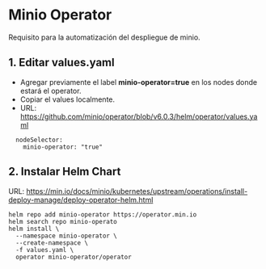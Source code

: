 # Minio Operator

Requisito para la automatización del despliegue de minio.

## 1. Editar values.yaml

- Agregar previamente el label **minio-operator=true** en los nodes donde estará el operator.
- Copiar el values localmente. 
- URL: https://github.com/minio/operator/blob/v6.0.3/helm/operator/values.yaml

```
  nodeSelector:
    minio-operator: "true"
```
## 2. Instalar Helm Chart

URL: https://min.io/docs/minio/kubernetes/upstream/operations/install-deploy-manage/deploy-operator-helm.html

```
helm repo add minio-operator https://operator.min.io
helm search repo minio-operato
helm install \
  --namespace minio-operator \
  --create-namespace \
  -f values.yaml \
  operator minio-operator/operator
```